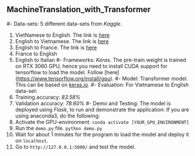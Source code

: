 ## MachineTranslation_with_Transformer
#- Data-sets: 5 different data-sets from *Kaggle*.
1. VietNamese to English. The link is [here](https://www.kaggle.com/hungnm/englishvietnamese-translation)
2. English to Vietnamese. The link is [here](https://www.kaggle.com/hungnm/englishvietnamese-translation)
3. English to France. The link is [here](https://www.kaggle.com/digvijayyadav/frenchenglish)
4. France to English
5. English to Italian
#- Frameworks: *Keras*. The pre-train weight is trained on RTX 3060 GPU, hence you need to install CUDA support for tensorflow to load the model. Follow [here]
(https://www.tensorflow.org/install/gpu).
#- Model: Transformer model. This can be based on [keras.io](https://keras.io/examples/nlp/neural_machine_translation_with_transformer/).
#- Evaluation: For Vietnamese to English data-set:
1. Training accuracy: *83.58%*
2. Validation accuracy: *78.60%*
#- Demo and Testing:
The model is deployed using *Flask*, to run and demonstrate the application: 
If you are using anaconda3, do the following:
1. Activate the GPU-environment.
`conda activate [YOUR_GPU_ENVIRONMENT]`
2. Run the `demo.py` file.
`python demo.py`
3. Wait for about 1 minutes for the program to load the model and deploy it on `localhost`.
4. Go to `http://127.0.0.1:5000/` and test the model.
